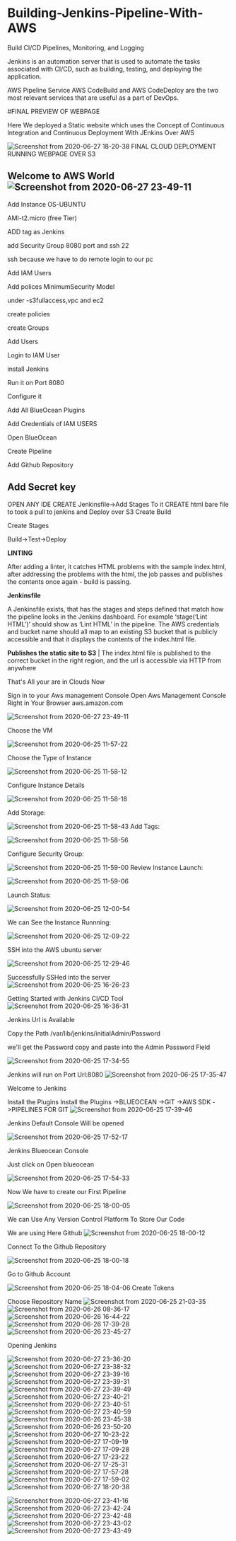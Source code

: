 # Building-Jenkins-Pipeline-With-AWS
Build CI/CD Pipelines, Monitoring, and Logging
 
 Jenkins is an automation server that is used to automate the tasks associated with CI/CD, such as building, testing, and deploying the application. 

AWS Pipeline Service 
    AWS CodeBuild and AWS CodeDeploy are the two most relevant services that are useful as a part of DevOps.

#FINAL PREVIEW OF WEBPAGE 

Here We deployed a Static website which uses the Concept of Continuous Integration and Continuous Deployment With JEnkins Over AWS




![Screenshot from 2020-06-27 18-20-38](https://user-images.githubusercontent.com/38061560/85928779-47c32800-b8cd-11ea-8b67-96e112bb8269.png)
FINAL CLOUD DEPLOYMENT RUNNING WEBPAGE OVER S3




Welcome to AWS World
![Screenshot from 2020-06-27 23-49-11](https://user-images.githubusercontent.com/38061560/85929254-f5840600-b8d0-11ea-83b2-44aef0946565.png)
-----------------------------------------------------------------------------------------------------------------------------------------------------------------------------
Add Instance
 OS-UBUNTU

 AMI-t2.micro (free Tier)

ADD tag as Jenkins

add Security Group 8080 port and ssh 22

ssh because we  have to do remote  login to our pc

Add IAM Users

Add polices MinimumSecurity Model

under -s3fullaccess,vpc and ec2

create policies 

create Groups

Add Users

Login to IAM User

install Jenkins 

Run it on Port 8080

Configure it

Add All BlueOcean  Plugins

Add  Credentials of IAM USERS 

Open BlueOcean

Create Pipeline

Add Github Repository

Add Secret key
---------------------------------------------------------------------------------------------------------------------------------------------------------------------------
OPEN ANY IDE
CREATE Jenkinsfile->Add Stages To it
CREATE html bare file to took a pull to jenkins and Deploy over S3
Create Build

Create Stages 

Build->Test->Deploy

 **LINTING**

After adding a linter, it catches HTML problems with the sample index.html, after addressing the problems with the html, the job passes and publishes the contents once again - build is passing. 

 **Jenkinsfile**

A Jenkinsfile exists, that has the stages and steps defined that match how the pipeline looks in the Jenkins dashboard. For example ‘stage(‘Lint HTML’)’ should show as ‘Lint HTML’ in the pipeline. The AWS credentials and bucket name should all map to an existing S3 bucket that is publicly accessible and that it displays the contents of the index.html file.

  **Publishes the static site to S3**
  | The index.html file is published to the correct bucket in  the right region, and the url is accessible via HTTP from anywhere

That's All your are in Clouds Now

Sign in to your Aws management Console
Open Aws Management Console 
Right in Your Browser
aws.amazon.com

![Screenshot from 2020-06-27 23-49-11](https://user-images.githubusercontent.com/38061560/85929718-ba83d180-b8d4-11ea-9f52-0e1b5fd054a2.png)

Choose the VM 


![Screenshot from 2020-06-25 11-57-22](https://user-images.githubusercontent.com/38061560/85929816-7c3ae200-b8d5-11ea-9183-2a4fe0c1c1b1.png)

Choose the Type of Instance

![Screenshot from 2020-06-25 11-58-12](https://user-images.githubusercontent.com/38061560/85929819-83fa8680-b8d5-11ea-9f43-a1402cc6516a.png)

Configure Instance Details


![Screenshot from 2020-06-25 11-58-18](https://user-images.githubusercontent.com/38061560/85929832-8eb51b80-b8d5-11ea-8871-17e304315bfe.png)

Add Storage:

![Screenshot from 2020-06-25 11-58-43](https://user-images.githubusercontent.com/38061560/85929834-95dc2980-b8d5-11ea-81aa-526f6dabf2a6.png)
Add Tags:


![Screenshot from 2020-06-25 11-58-56](https://user-images.githubusercontent.com/38061560/85929841-9bd20a80-b8d5-11ea-8b11-c7dd04408b88.png)

Configure Security Group:

![Screenshot from 2020-06-25 11-59-00](https://user-images.githubusercontent.com/38061560/85929852-a4c2dc00-b8d5-11ea-9a99-791e4f39a3db.png)
Review Instance Launch:


![Screenshot from 2020-06-25 11-59-06](https://user-images.githubusercontent.com/38061560/85929853-ab515380-b8d5-11ea-9aeb-155131445edd.png)

Launch Status:

![Screenshot from 2020-06-25 12-00-54](https://user-images.githubusercontent.com/38061560/85929872-cde36c80-b8d5-11ea-99f8-20b9a3c1b851.png)


We can See the Instance Runnning:

![Screenshot from 2020-06-25 12-09-22](https://user-images.githubusercontent.com/38061560/85929902-fc614780-b8d5-11ea-823d-55bbb239f6b5.png)


SSH into the AWS ubuntu server

![Screenshot from 2020-06-25 12-29-46](https://user-images.githubusercontent.com/38061560/85929905-008d6500-b8d6-11ea-8a1d-4a6180bddd50.png)

Successfully SSHed into the server
![Screenshot from 2020-06-25 16-26-23](https://user-images.githubusercontent.com/38061560/85929909-084d0980-b8d6-11ea-99fe-5292e32b6b04.png)

Getting Started with Jenkins
CI/CD Tool
![Screenshot from 2020-06-25 16-36-31](https://user-images.githubusercontent.com/38061560/85929914-0c792700-b8d6-11ea-8ef4-994e41370b3f.png)

Jenkins Url is Available

Copy the Path /var/lib/jenkins/initialAdmin/Password

we'll get the Password copy and paste into the Admin Password Field

![Screenshot from 2020-06-25 17-34-55](https://user-images.githubusercontent.com/38061560/85929920-16028f00-b8d6-11ea-90b0-4a9300c292d2.png)

Jenkins will run on Port Url:8080
![Screenshot from 2020-06-25 17-35-47](https://user-images.githubusercontent.com/38061560/85929928-20248d80-b8d6-11ea-98f3-57d99c1f8aa0.png)

Welcome to Jenkins 

Install the Plugins
Install the Plugins 
->BLUEOCEAN
->GIT
->AWS SDK
->PIPELINES FOR GIT
![Screenshot from 2020-06-25 17-39-46](https://user-images.githubusercontent.com/38061560/85929932-261a6e80-b8d6-11ea-899f-56bdcec886d5.png)

Jenkins Default Console Will be opened

![Screenshot from 2020-06-25 17-52-17](https://user-images.githubusercontent.com/38061560/85929938-2b77b900-b8d6-11ea-8093-9401c6ccfc8d.png)


Jenkins Blueocean Console 

Just click on
Open blueocean




![Screenshot from 2020-06-25 17-54-33](https://user-images.githubusercontent.com/38061560/85929944-316d9a00-b8d6-11ea-9e08-abd6bed6fbc6.png)

Now We have to create our First Pipeline


![Screenshot from 2020-06-25 18-00-05](https://user-images.githubusercontent.com/38061560/85929946-35012100-b8d6-11ea-845a-e95bf7c89cca.png)


We can Use Any Version Control Platform To Store Our Code

We are using Here 
Github
![Screenshot from 2020-06-25 18-00-12](https://user-images.githubusercontent.com/38061560/85929947-37fc1180-b8d6-11ea-83ce-329c00c52d3d.png)

Connect To the Github Repository

![Screenshot from 2020-06-25 18-00-18](https://user-images.githubusercontent.com/38061560/85929950-3a5e6b80-b8d6-11ea-9f63-5e9ea448b450.png)

Go to Github Account



![Screenshot from 2020-06-25 18-04-06](https://user-images.githubusercontent.com/38061560/85929951-3cc0c580-b8d6-11ea-8c97-e709072d9a0f.png)
Create Tokens

Choose Repository Name
![Screenshot from 2020-06-25 21-03-35](https://user-images.githubusercontent.com/38061560/85929957-45190080-b8d6-11ea-9736-65f11a683630.png)
![Screenshot from 2020-06-26 08-36-17](https://user-images.githubusercontent.com/38061560/85929975-57933a00-b8d6-11ea-8b27-1d6c4bd8b1cb.png)
![Screenshot from 2020-06-26 16-44-22](https://user-images.githubusercontent.com/38061560/85929982-64179280-b8d6-11ea-8245-e3787b06e0d7.png)
![Screenshot from 2020-06-26 17-39-28](https://user-images.githubusercontent.com/38061560/85930000-89a49c00-b8d6-11ea-9de0-168b9a574f4b.png)
![Screenshot from 2020-06-26 23-45-27](https://user-images.githubusercontent.com/38061560/85930010-95905e00-b8d6-11ea-9837-5afcea46cc66.png)


Opening Jenkins

![Screenshot from 2020-06-27 23-36-20](https://user-images.githubusercontent.com/38061560/85931426-1012ab00-b8e2-11ea-9282-dad820f12376.png)
![Screenshot from 2020-06-27 23-38-32](https://user-images.githubusercontent.com/38061560/85931429-130d9b80-b8e2-11ea-98ab-6ae5a74b3e52.png)
![Screenshot from 2020-06-27 23-39-16](https://user-images.githubusercontent.com/38061560/85931430-143ec880-b8e2-11ea-9e30-0c8cd851e922.png)
![Screenshot from 2020-06-27 23-39-31](https://user-images.githubusercontent.com/38061560/85931434-16a12280-b8e2-11ea-89fc-db57ac7f1684.png)
![Screenshot from 2020-06-27 23-39-49](https://user-images.githubusercontent.com/38061560/85931438-186ae600-b8e2-11ea-8dda-6af52d671e74.png)
![Screenshot from 2020-06-27 23-40-21](https://user-images.githubusercontent.com/38061560/85931441-1b65d680-b8e2-11ea-8b07-43627ebbd8f3.png)
![Screenshot from 2020-06-27 23-40-51](https://user-images.githubusercontent.com/38061560/85931443-1dc83080-b8e2-11ea-8559-3e4dd93ded05.png)
![Screenshot from 2020-06-27 23-40-59](https://user-images.githubusercontent.com/38061560/85931444-1ef95d80-b8e2-11ea-9dc9-021654797af4.png)
![Screenshot from 2020-06-26 23-45-38](https://user-images.githubusercontent.com/38061560/85931177-13a53280-b8e0-11ea-8d6f-35a231584596.png)
![Screenshot from 2020-06-26 23-50-20](https://user-images.githubusercontent.com/38061560/85931186-1e5fc780-b8e0-11ea-86ee-def006e2d902.png)
![Screenshot from 2020-06-27 10-23-22](https://user-images.githubusercontent.com/38061560/85931191-2b7cb680-b8e0-11ea-8588-a74b93b9b0cf.png)
![Screenshot from 2020-06-27 17-09-19](https://user-images.githubusercontent.com/38061560/85931196-35061e80-b8e0-11ea-8dad-e3d045d6b3ff.png)
![Screenshot from 2020-06-27 17-09-28](https://user-images.githubusercontent.com/38061560/85931199-37687880-b8e0-11ea-9a26-c4656c9dee73.png)
![Screenshot from 2020-06-27 17-23-22](https://user-images.githubusercontent.com/38061560/85931201-3a636900-b8e0-11ea-8970-317b5a8ee59d.png)
![Screenshot from 2020-06-27 17-25-31](https://user-images.githubusercontent.com/38061560/85931202-3c2d2c80-b8e0-11ea-8939-bd917a7ec360.png)
![Screenshot from 2020-06-27 17-57-28](https://user-images.githubusercontent.com/38061560/85931203-3d5e5980-b8e0-11ea-8053-822e3601afae.png)
![Screenshot from 2020-06-27 17-59-02](https://user-images.githubusercontent.com/38061560/85931206-3f281d00-b8e0-11ea-99b5-fb947ac65f5e.png)
![Screenshot from 2020-06-27 18-20-38](https://user-images.githubusercontent.com/38061560/85931413-f709fa00-b8e1-11ea-9991-3ed86bb49b82.png)

![Screenshot from 2020-06-27 23-41-16](https://user-images.githubusercontent.com/38061560/85931445-20c32100-b8e2-11ea-8cdb-24f85caea3b3.png)
![Screenshot from 2020-06-27 23-42-24](https://user-images.githubusercontent.com/38061560/85931448-21f44e00-b8e2-11ea-9d27-ffd450c967c0.png)
![Screenshot from 2020-06-27 23-42-48](https://user-images.githubusercontent.com/38061560/85931450-23be1180-b8e2-11ea-99c2-4232ec6b2ba3.png)
![Screenshot from 2020-06-27 23-43-02](https://user-images.githubusercontent.com/38061560/85931453-2587d500-b8e2-11ea-9529-558e685faa43.png)
![Screenshot from 2020-06-27 23-43-49](https://user-images.githubusercontent.com/38061560/85931456-27ea2f00-b8e2-11ea-8bc2-186d3f95d3f3.png)








































